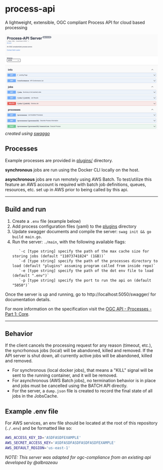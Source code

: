 # process-api
A lightweight, extensible, OGC compliant Process API for cloud based processing

![](/docs/swagger-screenshot.png)
*created using [swaggo](https://github.com/swaggo/swag)*

## Processes

Example processes are provided in [plugins/](plugins/) directory.

__synchronous__ jobs are run using the Docker CLI locally on the host.

__asynchronous__ jobs are run remotely using AWS Batch. To test/utilize this feature an AWS account is required with batch job definitions, queues, resources, etc. set up in AWS prior to being called by this api.


---

## Build and run

1. Create a `.env` file (example below)
2. Add process configuration files (yaml) to the [plugins](plugins/) directory
3. Update swagger documents and compile the server: `swag init && go build main.go`.
4. Run the server: `./main`, with the following available flags:
   ```
      `-c [type string] specify the path of the max cache size for storing jobs (default "11073741824" (1GB))`
      `-d [type string] specify the path of the processes directory to load (default "plugins" assuming program called from inside repo)`
      `-e [type string] specify the path of the dot env file to load (default ".env")`
      `-p [type string] specify the port to run the api on (default "5050")`
   ```


Once the server is up and running, go to http://localhost:5050/swagger/ for documentation details.

For more information on the specification visit the [OGC API - Processes - Part 1: Core](https://docs.ogc.org/is/18-062r2/18-062r2.html#toc0).

---

## Behavior

If the client cancels the processing request for any reason (timeout, etc.), the syncrhonous jobs (local) will be abandoned, killed and removed. If the API server is shut down, all currently active jobs will be abandoned, killed and removed.

- For synchronous (local docker jobs), that means a "KILL" signal will be sent to the running container, and it will be removed.
- For asynchronous (AWS Batch jobs), no termination behavior is in place and jobs must be cancelled using the BATCH API directly.
- For the server, a `dump.json` file is created to record the final state of all jobs in the JobsCache.


## Example .env file

For AWS services, an env file should be located at the root of this repository (`./.env`) and be formatted like so:

```bash
AWS_ACCESS_KEY_ID='ASDFASDFEXAMPLE'
AWS_SECRET_ACCESS_KEY='ASDFASDFASDFASDFASDFEXAMPLE'
AWS_DEFAULT_REGION='us-east-1'
```

*NOTE: This server was adapted for ogc-compliance from an existing api developed by @albrazeau*